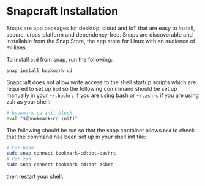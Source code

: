 # Snapcraft Installation

Snaps are app packages for desktop, cloud and IoT that are easy to install, secure, cross‐platform and dependency‐free. Snaps are discoverable and installable from the Snap Store, the app store for Linux with an audience of millions.

To install `bcd` from snap, run the following:

``` sh
snap install bookmark-cd
```

Snapcraft does not allow write access to the shell startup scripts which are required to set up `bcd` so the following commmand should be set up manually in your `~/.bashrc` if you are using bash or `~/.zshrc` if you are using zsh as your shell:

``` sh
# bookmark-cd init block
eval "$(bookmark-cd init)"   
```

The following should be run so that the snap container allows `bcd` to check that the command has been set up in your shell init file:

``` sh
# For bash
sudo snap connect bookmark-cd:dot-bashrc
# For zsh
sudo snap connect bookmark-cd:dot-zshrc
```

then restart your shell.
